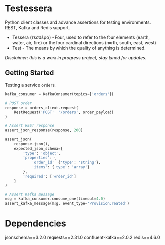 # Testessera

Python client classes and advance assertions for testing environments. REST, Kafka and Redis support.

- Tessera (τεσσέρα) - Four, used to refer to the four elements (earth, water, air, fire) or the four cardinal directions (north, south, east, west)
- Test - The means by which the quality of anything is determined.

*Disclaimer: this is a work in progress project, stay tuned for updates.*


## Getting Started

Testing a service `orders`.

```python
kafka_consumer = KafkaConsumer(topics=['orders'])

# POST order
response = orders_client.request(
	RestRequest('POST', '/orders', order_payload)
)

# Assert REST response
assert_json_response(response, 200)

assert_json(
	response.json(),
	expected_json_schema={
		'type': 'object',
		'properties': {
			'order_id': {'type': 'string'},
			'items': {'type': 'array'}
		},
		'required': ['order_id']
	}
)

# Assert Kafka message
msg = kafka_consumer.consume_one(timeout=4.0)
assert_kafka_message(msg, event_type='ProvisionCreated')

```

# Dependencies

jsonschema==3.2.0
requests==2.31.0
confluent-kafka==2.0.2
redis==4.6.0
